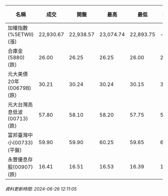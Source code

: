 | 名稱 | 成交 | 開盤 | 最高 | 最低 | 均價 | 成交金額(億) | 昨收 | 漲跌幅 | 漲跌 | 總量 | 昨量 | 振幅 |
| -------- | -------- | -------- | -------- |-------- | -------- | -------- |-------- |-------- |-------- | -------- | -------- |-------- |
|加權指數(%5ETWII) (漲)|22,930.67|22,938.57|23,074.74|22,893.75|-|3,319.27|22,875.97|0.24%|54.70|7,188,328|0|0.79%|
|合庫金(5880) (跌)|26.00|26.25|26.25|26.00|26.07|1.44|26.25|0.95%|0.25|5,522|9,355|0.95%|
|元大美債20年(00679B) (跌)|30.21|30.24|30.24|30.15|30.19|8.45|30.25|0.13%|0.04|27,989|34,277|0.30%|
|元大台灣高息低波(00713) (跌)|57.80|58.10|58.20|57.75|57.98|7.58|58.05|0.43%|0.25|13,080|12,653|0.78%|
|富邦臺灣中小(00733) (平盤)|59.90|59.90|60.25|59.65|60.05|0.826|59.90|0.00%|0.00|1,376|2,194|1.00%|
|永豐優息存股(00907) (跌)|16.41|16.51|16.53|16.39|16.47|0.571|16.55|0.85%|0.14|3,467|5,224|0.85%|
###### 資料更新時間: 2024-06-26 12:11:05